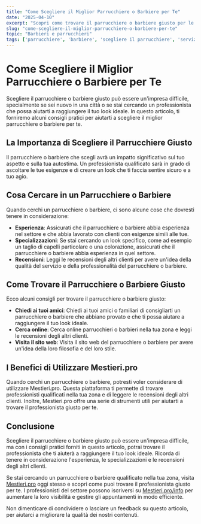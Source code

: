 ```yaml
---
title: "Come Scegliere il Miglior Parrucchiere o Barbiere per Te"
date: "2025-04-10"
excerpt: "Scopri come trovare il parrucchiere o barbiere giusto per le tue esigenze. Consigli pratici per scegliere il professionista che ti aiuterà a выглядеть al meglio."
slug: "come-scegliere-il-miglior-parrucchiere-o-barbiere-per-te"
topic: "Barbieri e parrucchieri"
tags: ['parrucchiere', 'barbiere', 'scegliere il parrucchiere', 'servizi di parrucchieri']
---
```

# Come Scegliere il Miglior Parrucchiere o Barbiere per Te

Scegliere il parrucchiere o barbiere giusto può essere un'impresa difficile, specialmente se sei nuovo in una città o se stai cercando un professionista che possa aiutarti a raggiungere il tuo look ideale. In questo articolo, ti forniremo alcuni consigli pratici per aiutarti a scegliere il miglior parrucchiere o barbiere per te.

## La Importanza di Scegliere il Parrucchiere Giusto

Il parrucchiere o barbiere che scegli avrà un impatto significativo sul tuo aspetto e sulla tua autostima. Un professionista qualificato sarà in grado di ascoltare le tue esigenze e di creare un look che ti faccia sentire sicuro e a tuo agio.

## Cosa Cercare in un Parrucchiere o Barbiere

Quando cerchi un parrucchiere o barbiere, ci sono alcune cose che dovresti tenere in considerazione:

* **Esperienza**: Assicurati che il parrucchiere o barbiere abbia esperienza nel settore e che abbia lavorato con clienti con esigenze simili alle tue.
* **Specializzazioni**: Se stai cercando un look specifico, come ad esempio un taglio di capelli particolare o una colorazione, assicurati che il parrucchiere o barbiere abbia esperienza in quel settore.
* **Recensioni**: Leggi le recensioni degli altri clienti per avere un'idea della qualità del servizio e della professionalità del parrucchiere o barbiere.

## Come Trovare il Parrucchiere o Barbiere Giusto

Ecco alcuni consigli per trovare il parrucchiere o barbiere giusto:

* **Chiedi ai tuoi amici**: Chiedi ai tuoi amici o familiari di consigliarti un parrucchiere o barbiere che abbiano provato e che ti possa aiutare a raggiungere il tuo look ideale.
* **Cerca online**: Cerca online parrucchieri o barbieri nella tua zona e leggi le recensioni degli altri clienti.
* **Visita il sito web**: Visita il sito web del parrucchiere o barbiere per avere un'idea della loro filosofia e del loro stile.

## I Benefici di Utilizzare Mestieri.pro

Quando cerchi un parrucchiere o barbiere, potresti voler considerare di utilizzare Mestieri.pro. Questa piattaforma ti permette di trovare professionisti qualificati nella tua zona e di leggere le recensioni degli altri clienti. Inoltre, Mestieri.pro offre una serie di strumenti utili per aiutarti a trovare il professionista giusto per te.

## Conclusione

Scegliere il parrucchiere o barbiere giusto può essere un'impresa difficile, ma con i consigli pratici forniti in questo articolo, potrai trovare il professionista che ti aiuterà a raggiungere il tuo look ideale. Ricorda di tenere in considerazione l'esperienza, le specializzazioni e le recensioni degli altri clienti.

Se stai cercando un parrucchiere o barbiere qualificato nella tua zona, visita [Mestieri.pro](https://mestieri.pro) oggi stesso e scopri come puoi trovare il professionista giusto per te. I professionisti del settore possono iscriversi su [Mestieri.pro/info](https://mestieri.pro/info) per aumentare la loro visibilità e gestire gli appuntamenti in modo efficiente.

Non dimenticare di condividere o lasciare un feedback su questo articolo, per aiutarci a migliorare la qualità dei nostri contenuti.